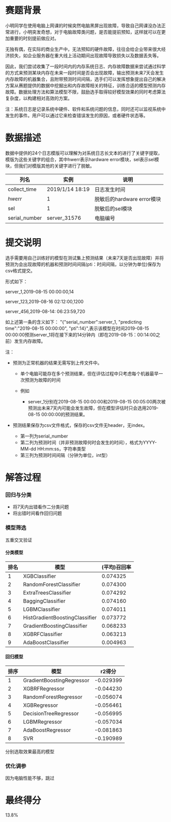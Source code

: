 # 赛题背景
小明同学在使用电脑上网课的时候突然电脑黑屏出现故障，导致自己网课没办法正常进行，小明突发奇想，对于电脑故障类问题，是否能提前预知，这样就可以在更加重要的时刻提前做应对。

无独有偶，在实际的商业生产中，无法预知的硬件故障，往往会给企业带来很大经济损失，如企业服务器在重大线上活动期间出现故障导致损失以及数据丢失等。

因此，我们尝试收集了一段时间内的内存系统日志、内存故障数据来尝试通过科学的方式来预测某块内存在未来一段时间是否会出现故障，输出预测未来7天会发生内存故障的机器集合，且附带预测时间间隔，选手们可以发挥想象提出自己的解决方案从赛题提供的数据中挖掘出和内存故障相关的特征，训练合适的模型预测内存故障。数据处理方法和算法模型不限，鼓励选手取得较好模型效果的同时考虑算法复杂度，以构建相对高效的方案。

注：系统日志是记录系统中硬件、软件和系统问题的信息，同时还可以监视系统中发生的事件。用户可以通过它来检查错误发生的原因，或者硬件状态等。

# 数据描述
数据中提供的24个日志模版可以理解为对系统日志长文本的进行了关键字提取，模版为这些关键字的组合，其中hwerr表示hardware error模块，sel表示sel模块，但我们对模版其他的关键字进行了脱敏。

|列名|实例|说明|
|--|--|--|
|collect_time|2019/1/14 18:19|日志发生时间|
|_hwerr_|1|脱敏后的hardware error模块|
|sel|1|脱敏后的sel模块|
|serial_number|server_31576|电脑编号|

# 提交说明
选手需要用自己训练好的模型在测试集上预测结果（未来7天是否出现故障）并将预测为会出现故障的机器和预测时间间隔(pti：时间间隔，以分钟为单位)保存为csv格式提交。

形式如下：

server_1,2019-08-15 00:00:00,14

server_123,2019-08-16 02:12:00,1200

server_456,2019-08-14: 06:23:59,720

如上述第一条的含义如下：
"{"serial_number":server_1, "predicting time":"2019-08-15 00:00:00", "pti":14}",表示该模型在时间2019-08-15 00:00:00预测server_1将在接下来的14分钟内（即在2019-08-15：00:14:00之前）发生内存故障。

注：
- 预测为正常机器的结果无需写到上传文件中。

  - 单个电脑可能存在多个预测结果，但在评估过程中只考虑每个机器最早一次预测为故障的时间

  - 例如

    - server_1分别在2019-08-15 00:00:00和2019-08-15 00:05:00两次被预测出未来7天内可能会发生故障，但在模型评估时只会选用2019-08-15 00:00:00的预测结果。

- 预测结果保存为csv文件格式，保存的csv文件无header，无index。
  - 第一列为serial_number
  - 第二列为预测时间（并非预测故障何时会发生的时间），格式为YYYY-MM-dd HH:mm:ss，字符串类型
  - 第三列为预测时间间隔（分钟为单位，int型）

# 解答过程
### 回归与分类
- 将7天内出错看作二分类问题
- 将出错时间看作回归问题
### 模型筛选
五重交叉验证
#### 分类模型
|排名|模型|(平均)召回率|
|--|--|--|
|1|XGBClassifier|0.074325|
|2|RandomForestClassifier|0.074300|
|3|ExtraTreesClassifier|0.074292|
|4|BaggingClassifier|0.074160|
|5|LGBMClassifier|0.074011|
|6|HistGradientBoostingClassifier|0.073772|
|7|GradientBoostingClassifier|0.068233|
|8|XGBRFClassifier|0.063213|
|9|AdaBoostClassifier|0.004963|
#### 回归模型
|排序|模型|r2得分|
|--|--|--|
|1|GradientBoostingRegressor|-0.029399|
|2|XGBRFRegressor|-0.044230|
|3|RandomForestRegressor|-0.056074|
|4|XGBRegressor|-0.056461|
|5|DecisionTreeRegressor|-0.056995|
|6|LGBMRegressor|-0.057034|
|7|AdaBoostRegressor|-0.081863|
|8|SVR|-0.190989|
分别选取效果最高的模型
### 优化调参
因为电脑性能不够，跳过
# 最终得分
13.8%

